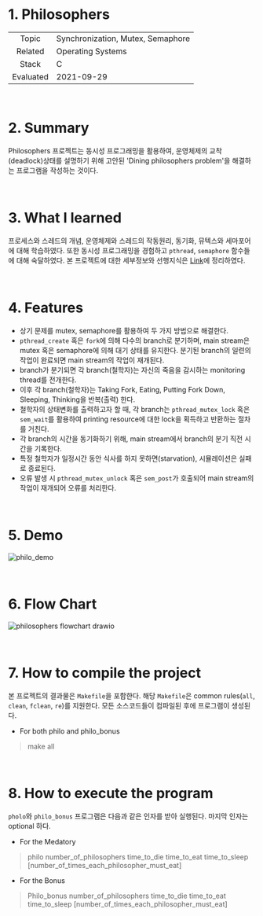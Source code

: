 # 1. Philosophers

|           |                                   |
| :-------: | --------------------------------- |
|   Topic   | Synchronization, Mutex, Semaphore |
|  Related  | Operating Systems                 |
|   Stack   | C                                 |
| Evaluated | 2021-09-29                        |

<br/>

# 2. Summary

Philosophers 프로젝트는 동시성 프로그래밍을 활용하여, 운영체제의 교착(deadlock)상태를 설명하기 위해 고안된 'Dining philosophers problem'을 해결하는 프로그램을 작성하는 것이다.

<br/>

# 3. What I learned

프로세스와 스레드의 개념, 운영체제와 스레드의 작동원리, 동기화, 뮤텍스와 세마포어에 대해 학습하였다. 또한 동시성 프로그래밍을 경험하고 `pthread`, `semaphore` 함수들에 대해 숙달하였다. 본 프로젝트에 대한 세부정보와 선행지식은 [Link](https://efilevol42.oopy.io/38ec9f78-a491-47c9-8021-79e48ca4456d)에 정리하였다.

<br/>

# 4. Features

- 상기 문제를 mutex, semaphore를 활용하여 두 가지 방법으로 해결한다.
- `pthread_create` 혹은 `fork`에 의해 다수의 branch로 분기하며, main stream은 mutex 혹은 semaphore에 의해 대기 상태를 유지한다. 분기된 branch의 일련의 작업이 완료되면 main stream의 작업이 재개된다.
- branch가 분기되면 각 branch(철학자)는 자신의 죽음을 감시하는 monitoring thread를 전개한다.
- 이후 각 branch(철학자)는 Taking Fork, Eating, Putting Fork Down, Sleeping, Thinking을 반복(출력) 한다.
- 철학자의 상태변화를 출력하고자 할 때, 각 branch는 `pthread_mutex_lock` 혹은 `sem_wait`를 활용하여 printing resource에 대한 lock을 획득하고 반환하는 절차를 거친다.
- 각 branch의 시간을 동기화하기 위해, main stream에서 branch의 분기 직전 시간을 기록한다.
- 특정 철학자가 일정시간 동안 식사를 하지 못하면(starvation), 시뮬레이션은 실패로 종료된다.
- 오류 발생 시 `pthread_mutex_unlock` 혹은 `sem_post`가 호출되어 main stream의 작업이 재개되어 오류를 처리한다.

<br/>

# 5. Demo

![philo_demo](https://user-images.githubusercontent.com/83692797/134796315-1b53a6a5-38db-41e8-8827-551394b0aace.gif)

<br/>

# 6. Flow Chart

![philosophers flowchart drawio](https://user-images.githubusercontent.com/83692797/134795789-c0d24fd9-ca40-419c-be00-51d5a0308cd3.png)

<br/>

# 7. How to compile the project

본 프로젝트의 결과물은 `Makefile`을 포함한다. 해당 `Makefile`은 common rules(`all`, `clean`, `fclean`, `re`)를 지원한다. 모든 소스코드들이 컴파일된 후에 프로그램이 생성된다.

- For both philo and philo_bonus

> make all

<br/>

# 8. How to execute the program

`pholo`와 `philo_bonus` 프로그램은 다음과 같은 인자를 받아 실행된다. 마지막 인자는 optional 하다.

- For the Medatory

> philo number_of_philosophers time_to_die time_to_eat time_to_sleep [number_of_times_each_philosopher_must_eat]

- For the Bonus

> Philo_bonus number_of_philosophers time_to_die time_to_eat time_to_sleep [number_of_times_each_philosopher_must_eat]
